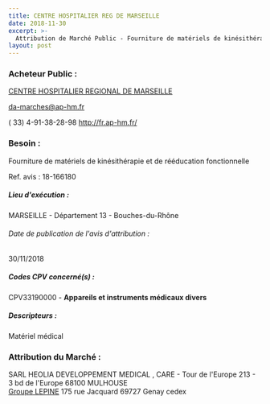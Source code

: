```yaml
---
title: CENTRE HOSPITALIER REG DE MARSEILLE
date: 2018-11-30
excerpt: >-
  Attribution de Marché Public - Fourniture de matériels de kinésithérapie et de rééducation fonctionnelle
layout: post
---
```


### Acheteur Public : 
<a href="/acheteur-138/siren-261300081"> CENTRE HOSPITALIER REGIONAL DE MARSEILLE</a><br/>



da-marches@ap-hm.fr

( 33) 4-91-38-28-98
http://fr.ap-hm.fr/
### Besoin :

Fourniture de matériels de kinésithérapie et de rééducation fonctionnelle

Ref. avis : 18-166180


##### Lieu d'exécution :

MARSEILLE - Département 13 - Bouches-du-Rhône

###### Date de publication de l'avis d'attribution : 
30/11/2018

##### Codes CPV concerné(s) :
CPV33190000 - **Appareils et instruments médicaux divers** <br/>

##### Descripteurs :
Matériel médical <br/>

### Attribution du Marché :
SARL HEOLIA DEVELOPPEMENT MEDICAL , CARE - Tour de l'Europe 213 - 3 bd de l'Europe 68100 MULHOUSE <br/>
<a href="/entreprise-582/siren-957503642"> Groupe LEPINE</a>    175 rue Jacquard 69727 Genay cedex <br/>

